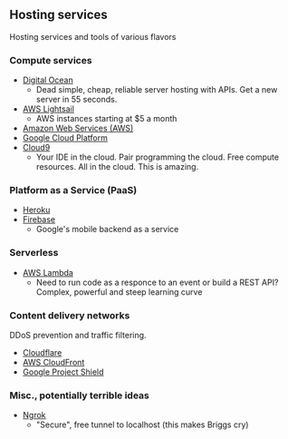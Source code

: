 ## Hosting services

Hosting services and tools of various flavors

### Compute services

  - [Digital Ocean](https://www.digitalocean.com/)
    - Dead simple, cheap, reliable server hosting with APIs. Get a new server in 55 seconds.
  - [AWS Lightsail](https://amazonlightsail.com/)
    - AWS instances starting at $5 a month
  - [Amazon Web Services (AWS)](https://aws.amazon.gcom)
  - [Google Cloud Platform](https://cloud.google.com/)
  - [Cloud9](https://c9.io)
    - Your IDE in the cloud. Pair programming the cloud. Free compute resources. All in the cloud. This is amazing.

### Platform as a Service (PaaS)
  - [Heroku](https://www.heroku.com/)
  - [Firebase](https://firebase.google.com/)
    - Google's mobile backend as a service

### Serverless

  - [AWS Lambda](https://aws.amazon.com/lambda/)
    - Need to run code as a responce to an event or build a REST API? Complex, powerful and steep learning curve
    
### Content delivery networks

DDoS prevention and traffic filtering. 

  - [Cloudflare](https://www.cloudflare.com/)
  - [AWS CloudFront](https://aws.amazon.com/cloudfront/)
  - [Google Project Shield](https://projectshield.withgoogle.com/public/)

### Misc., potentially terrible ideas

   - [Ngrok](https://ngrok.com)
     - "Secure", free tunnel to localhost (this makes Briggs cry)

